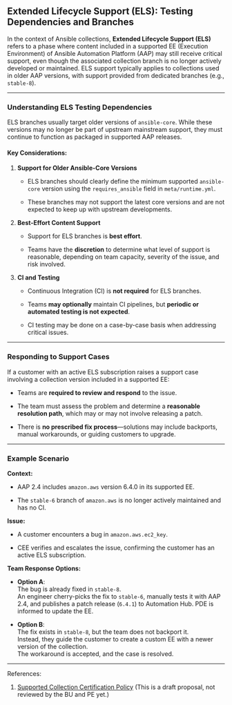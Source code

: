 
## **Extended Lifecycle Support (ELS): Testing Dependencies and Branches**

In the context of Ansible collections, **Extended Lifecycle Support (ELS)** refers to a phase where content included in a supported EE (Execution Environment) of Ansible Automation Platform (AAP) may still receive critical support, even though the associated collection branch is no longer actively developed or maintained. ELS support typically applies to collections used in older AAP versions, with support provided from dedicated branches (e.g., `stable-8`).

---

### **Understanding ELS Testing Dependencies**

ELS branches usually target older versions of `ansible-core`. While these versions may no longer be part of upstream mainstream support, they must continue to function as packaged in supported AAP releases.

#### **Key Considerations:**

1. **Support for Older Ansible-Core Versions**
    
    - ELS branches should clearly define the minimum supported `ansible-core` version using the `requires_ansible` field in `meta/runtime.yml`.
        
    - These branches may not support the latest core versions and are not expected to keep up with upstream developments.
        
2. **Best-Effort Content Support**
    
    - Support for ELS branches is **best effort**.
        
    - Teams have the **discretion** to determine what level of support is reasonable, depending on team capacity, severity of the issue, and risk involved.
        
3. **CI and Testing**
    
    - Continuous Integration (CI) is **not required** for ELS branches.
        
    - Teams **may optionally** maintain CI pipelines, but **periodic or automated testing is not expected**.
        
    - CI testing may be done on a case-by-case basis when addressing critical issues.
        

---

### **Responding to Support Cases**

If a customer with an active ELS subscription raises a support case involving a collection version included in a supported EE:

- Teams are **required to review and respond** to the issue.
    
- The team must assess the problem and determine a **reasonable resolution path**, which may or may not involve releasing a patch.
    
- There is **no prescribed fix process**—solutions may include backports, manual workarounds, or guiding customers to upgrade.
    

---

### **Example Scenario**

**Context:**

- AAP 2.4 includes `amazon.aws` version 6.4.0 in its supported EE.
    
- The `stable-6` branch of `amazon.aws` is no longer actively maintained and has no CI.
    

**Issue:**

- A customer encounters a bug in `amazon.aws.ec2_key`.
    
- CEE verifies and escalates the issue, confirming the customer has an active ELS subscription.
    

**Team Response Options:**

- **Option A**:  
    The bug is already fixed in `stable-8`.  
    An engineer cherry-picks the fix to `stable-6`, manually tests it with AAP 2.4, and publishes a patch release (`6.4.1`) to Automation Hub. PDE is informed to update the EE.
    
- **Option B**:  
    The fix exists in `stable-8`, but the team does not backport it.  
    Instead, they guide the customer to create a custom EE with a newer version of the collection.  
    The workaround is accepted, and the case is resolved.
    

---

References:
1. [Supported Collection Certification Policy](https://docs.google.com/document/d/1zE7CTlnPr_aFOK-60iZT9PzCgYCZuOmyojH2JpJgIMo/edit?tab=t.0) (This is a draft proposal, not reviewed by the BU and PE yet.)
